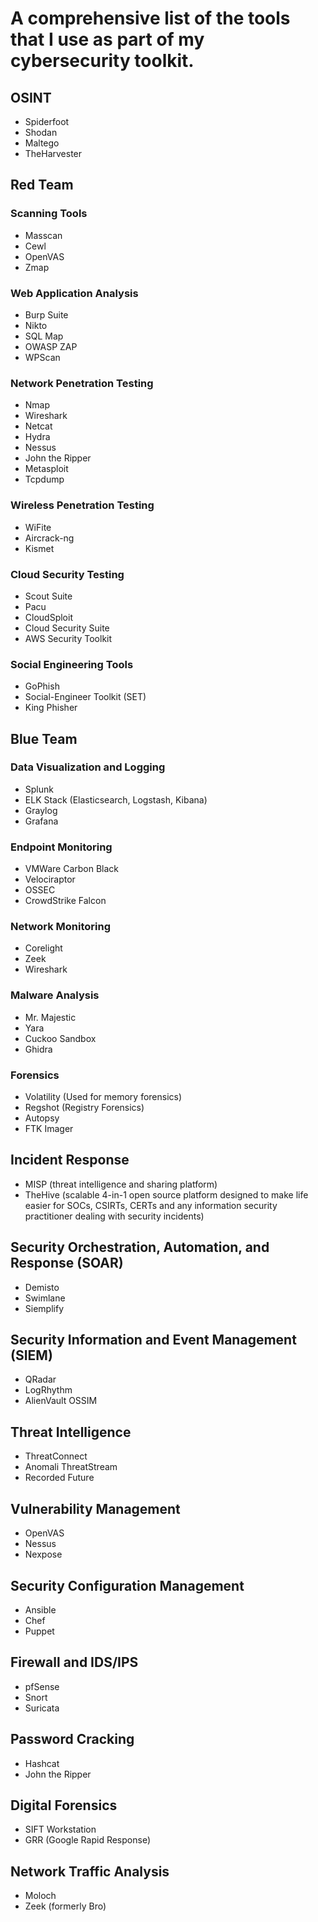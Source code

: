 # A comprehensive list of the tools that I use as part of my cybersecurity toolkit.

## OSINT
- Spiderfoot
- Shodan
- Maltego
- TheHarvester

## Red Team

### Scanning Tools
- Masscan
- Cewl
- OpenVAS
- Zmap

### Web Application Analysis
- Burp Suite
- Nikto
- SQL Map
- OWASP ZAP
- WPScan

### Network Penetration Testing
- Nmap
- Wireshark
- Netcat
- Hydra
- Nessus
- John the Ripper
- Metasploit
- Tcpdump

### Wireless Penetration Testing
- WiFite
- Aircrack-ng
- Kismet

### Cloud Security Testing
- Scout Suite
- Pacu
- CloudSploit
- Cloud Security Suite
- AWS Security Toolkit

### Social Engineering Tools
- GoPhish
- Social-Engineer Toolkit (SET)
- King Phisher

## Blue Team

### Data Visualization and Logging
- Splunk
- ELK Stack (Elasticsearch, Logstash, Kibana)
- Graylog
- Grafana

### Endpoint Monitoring
- VMWare Carbon Black
- Velociraptor
- OSSEC
- CrowdStrike Falcon

### Network Monitoring
- Corelight
- Zeek
- Wireshark

### Malware Analysis
- Mr. Majestic
- Yara
- Cuckoo Sandbox
- Ghidra

### Forensics
- Volatility (Used for memory forensics)
- Regshot (Registry Forensics)
- Autopsy
- FTK Imager

## Incident Response
- MISP (threat intelligence and sharing platform)
- TheHive (scalable 4-in-1 open source platform designed to make life easier for SOCs, CSIRTs, CERTs and any information security practitioner dealing with security incidents)

## Security Orchestration, Automation, and Response (SOAR)
- Demisto
- Swimlane
- Siemplify

## Security Information and Event Management (SIEM)
- QRadar
- LogRhythm
- AlienVault OSSIM

## Threat Intelligence
- ThreatConnect
- Anomali ThreatStream
- Recorded Future

## Vulnerability Management
- OpenVAS
- Nessus
- Nexpose

## Security Configuration Management
- Ansible
- Chef
- Puppet

## Firewall and IDS/IPS
- pfSense
- Snort
- Suricata

## Password Cracking
- Hashcat
- John the Ripper

## Digital Forensics
- SIFT Workstation
- GRR (Google Rapid Response)

## Network Traffic Analysis
- Moloch
- Zeek (formerly Bro)
